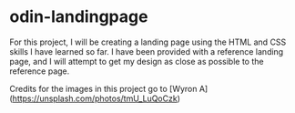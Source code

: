 # odin-landingpage
For this project, I will be creating a landing page using the HTML and CSS skills I have learned so far. I have been provided with a reference landing page, and I will attempt to get my design as close as possible to the reference page.

Credits for the images in this project go to [Wyron A] (https://unsplash.com/photos/tmU_LuQoCzk)